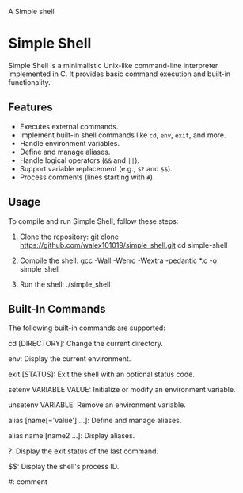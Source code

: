 A Simple shell


# Simple Shell

Simple Shell is a minimalistic Unix-like command-line interpreter implemented in C. 
It provides basic command execution and built-in functionality.

## Features

- Executes external commands.
- Implement built-in shell commands like `cd`, `env`, `exit`, and more.
- Handle environment variables.
- Define and manage aliases.
- Handle logical operators (`&&` and `||`).
- Support variable replacement (e.g., `$?` and `$$`).
- Process comments (lines starting with `#`).

## Usage

To compile and run Simple Shell, follow these steps:

1. Clone the repository:
   git clone https://github.com/walex101019/simple_shell.git
   cd simple-shell

2. Compile the shell:
   gcc -Wall -Werro -Wextra -pedantic *.c -o simple_shell

3. Run the shell:
   ./simple_shell


## Built-In Commands

The following built-in commands are supported:

cd [DIRECTORY]: 		Change the current directory.

env: 				Display the current environment.

exit [STATUS]: 			Exit the shell with an optional status code.

setenv VARIABLE VALUE: 		Initialize or modify an environment variable.

unsetenv VARIABLE: 		Remove an environment variable.

alias [name[='value'] ...]: 	Define and manage aliases.

alias name [name2 ...]: 	Display aliases.

?: 				Display the exit status of the last command.

$$: 				Display the shell's process ID.

 #:				comment
